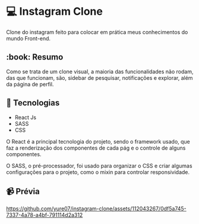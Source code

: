 <h1> 💻 Instagram Clone</h1>
<p>Clone do instagram feito para colocar em prática meus conhecimentos do mundo Front-end.</p>

<h2> :book: Resumo</h2>
<p>Como se trata de um clone visual, a maioria das funcionalidades não rodam, das que funcionam, são, sidebar de pesquisar, notificações e explorar, além da página de perfil.</p>

<h2> 🧰 Tecnologias</h2>
<ul>
  <li>React Js</li>
  <li>SASS</li>
  <li>CSS</li>
</ul>
<p>O React é a principal tecnologia do projeto, sendo o framework usado, que faz a renderização dos componentes de cada pág e o controle de alguns componentes.</p>
<p>O SASS, o pré-processador, foi usado para organizar o CSS e criar algumas configurações para o projeto, como o mixin para controlar responsividade.</p>

<h2> 📹 Prévia</h2>


https://github.com/yure07/instagram-clone/assets/112043267/0df5a745-7337-4a78-a4bf-791114d2a312

